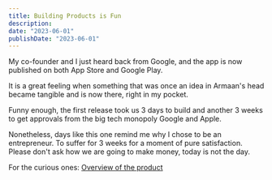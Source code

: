 ```yaml
---
title: Building Products is Fun
description: 
date: "2023-06-01"
publishDate: "2023-06-01"
---
```


My co-founder and I just heard back from Google, and the app is now published on both App Store and Google Play.

It is a great feeling when something that was once an idea in Armaan's head became tangible and is now there, right in my pocket.

Funny enough, the first release took us 3 days to build and another 3 weeks to get approvals from the big tech monopoly Google and Apple.

Nonetheless, days like this one remind me why I chose to be an entrepreneur. To suffer for 3 weeks for a moment of pure satisfaction. Please don't ask how we are going to make money, today is not the day.

For the curious ones: [Overview of the product](http://shilin.ca/portfolio/wonderbook/)
